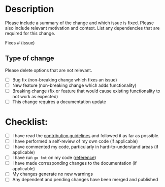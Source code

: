 # Description

Please include a summary of the change and which issue is fixed. Please also include relevant motivation and context. List any dependencies that are required for this change.

Fixes # (issue)

## Type of change

Please delete options that are not relevant.

- [ ] Bug fix (non-breaking change which fixes an issue)
- [ ] New feature (non-breaking change which adds functionality)
- [ ] Breaking change (fix or feature that would cause existing functionality to not work as expected)
- [ ] This change requires a documentation update

# Checklist:

- [ ] I have read the [contribution guidelines](https://github.com/vyattalee/grofer/blob/master/CONTRIBUTING.md) and followed it as far as possible. 
- [ ] I have performed a self-review of my own code (if applicable)
- [ ] I have commented my code, particularly in hard-to-understand areas (if applicable)
- [ ] I have run `go fmt` on my code ([reference](https://blog.golang.org/gofmt))
- [ ] I have made corresponding changes to the documentation (if applicable)
- [ ] My changes generate no new warnings 
- [ ] Any dependent and pending changes have been merged and published
